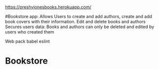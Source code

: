 https://preshyjonesbooks.herokuapp.com/


#Bookstore app:
Allows Users to create and add authors, create and add book covers with their information.
Edit and delete books and authors
Secures users data: Books and authors can only be deleted and edited by users who created them


Web pack babel
eslint
# Bookstore

